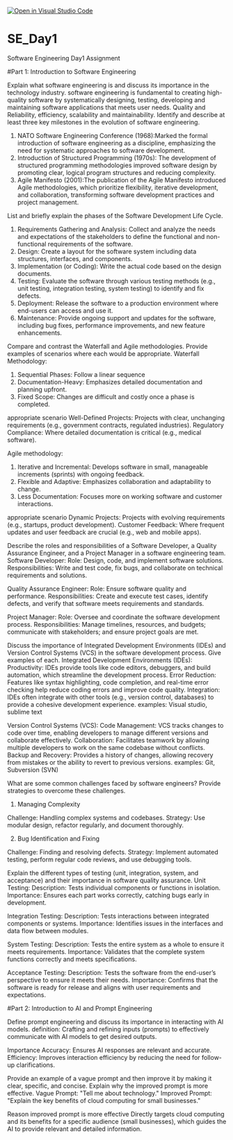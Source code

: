 [![Open in Visual Studio Code](https://classroom.github.com/assets/open-in-vscode-2e0aaae1b6195c2367325f4f02e2d04e9abb55f0b24a779b69b11b9e10269abc.svg)](https://classroom.github.com/online_ide?assignment_repo_id=15571225&assignment_repo_type=AssignmentRepo)
# SE_Day1
Software Engineering Day1 Assignment

#Part 1: Introduction to Software Engineering

Explain what software engineering is and discuss its importance in the technology industry.
software engineering is fundamental to creating high-quality software by systematically designing, testing, developing and maintaining software applications that meets user needs.
Quality and Reliability, efficiency, scalability and maintainability.
Identify and describe at least three key milestones in  the evolution of software engineering.
1. NATO Software Engineering Conference (1968):Marked the formal introduction of software engineering as a discipline, emphasizing the need for systematic approaches to software development.
2. Introduction of Structured Programming (1970s): The development of structured programming methodologies improved software design by promoting clear, logical program structures and reducing complexity.
3. Agile Manifesto (2001):The publication of the Agile Manifesto introduced Agile methodologies, which prioritize flexibility, iterative development, and collaboration, transforming software development practices and project management.

List and briefly explain the phases of the Software Development Life Cycle.
1. Requirements Gathering and Analysis: Collect and analyze the needs and expectations of the stakeholders to define the functional and non-functional requirements of the software.
2. Design: Create a layout for the software system including  data structures, interfaces, and components.
3. Implementation (or Coding): Write the actual code based on the design documents.
4. Testing:  Evaluate the software through various testing methods (e.g., unit testing, integration testing, system testing) to identify and fix defects.
5. Deployment: Release the software to a production environment where end-users can access and use it.
6. Maintenance: Provide ongoing support and updates for the software, including bug fixes, performance improvements, and new feature enhancements.


Compare and contrast the Waterfall and Agile methodologies. Provide examples of scenarios where each would be appropriate.
Waterfall Methodology:
1. Sequential Phases: Follow a linear sequence
2. Documentation-Heavy: Emphasizes detailed documentation and planning upfront.
3. Fixed Scope: Changes are difficult and costly once a phase is completed.
   
appropriate scenario
Well-Defined Projects: Projects with clear, unchanging requirements (e.g., government contracts, regulated industries).
Regulatory Compliance: Where detailed documentation is critical (e.g., medical software).

 Agile methodology: 
 1. Iterative and Incremental: Develops software in small, manageable increments (sprints) with ongoing feedback.
 2. Flexible and Adaptive: Emphasizes collaboration and adaptability to change.
 3. Less Documentation: Focuses more on working software and customer interactions.

appropriate scenario
Dynamic Projects: Projects with evolving requirements (e.g., startups, product development).
Customer Feedback: Where frequent updates and user feedback are crucial (e.g., web and mobile apps).

    




Describe the roles and responsibilities of a Software Developer, a Quality Assurance Engineer, and a Project Manager in a software engineering team.
Software Developer:
Role: Design, code, and implement software solutions.
Responsibilities: Write and test code, fix bugs, and collaborate on technical requirements and solutions.

Quality Assurance Engineer:
Role: Ensure software quality and performance.
Responsibilities: Create and execute test cases, identify defects, and verify that software meets requirements and standards.

Project Manager:
Role: Oversee and coordinate the software development process.
Responsibilities: Manage timelines, resources, and budgets; communicate with stakeholders; and ensure project goals are met.


Discuss the importance of Integrated Development Environments (IDEs) and Version Control Systems (VCS) in the software development process. Give examples of each.
Integrated Development Environments (IDEs):
Productivity: IDEs provide tools like code editors, debuggers, and build automation, which streamline the development process.
Error Reduction: Features like syntax highlighting, code completion, and real-time error checking help reduce coding errors and improve code quality.
Integration: IDEs often integrate with other tools (e.g., version control, databases) to provide a cohesive development experience.
examples:
Visual studio, sublime text

Version Control Systems (VCS):
Code Management: VCS tracks changes to code over time, enabling developers to manage different versions and collaborate effectively.
Collaboration: Facilitates teamwork by allowing multiple developers to work on the same codebase without conflicts.
Backup and Recovery: Provides a history of changes, allowing recovery from mistakes or the ability to revert to previous versions.
examples:
Git, Subversion (SVN)


What are some common challenges faced by software engineers? Provide strategies to overcome these challenges.
1. Managing Complexity

Challenge: Handling complex systems and codebases.
Strategy: Use modular design, refactor regularly, and document thoroughly.

2. Bug Identification and Fixing

Challenge: Finding and resolving defects.
Strategy: Implement automated testing, perform regular code reviews, and use debugging tools.


Explain the different types of testing (unit, integration, system, and acceptance) and their importance in software quality assurance.
Unit Testing:
Description: Tests individual components or functions in isolation.
Importance: Ensures each part works correctly, catching bugs early in development.

Integration Testing:
Description: Tests interactions between integrated components or systems.
Importance: Identifies issues in the interfaces and data flow between modules.

System Testing:
Description: Tests the entire system as a whole to ensure it meets requirements.
Importance: Validates that the complete system functions correctly and meets specifications.

Acceptance Testing:
Description: Tests the software from the end-user’s perspective to ensure it meets their needs.
Importance: Confirms that the software is ready for release and aligns with user requirements and expectations.






#Part 2: Introduction to AI and Prompt Engineering


Define prompt engineering and discuss its importance in interacting with AI models.
definition: Crafting and refining inputs (prompts) to effectively communicate with AI models to get desired outputs.

Importance
Accuracy: Ensures AI responses are relevant and accurate.
Efficiency: Improves interaction efficiency by reducing the need for follow-up clarifications.


Provide an example of a vague prompt and then improve it by making it clear, specific, and concise. Explain why the improved prompt is more effective.
Vague Prompt:
"Tell me about technology."
Improved Prompt: "Explain the key benefits of cloud computing for small businesses."

Reason improved prompt is more effective
Directly targets cloud computing and its benefits for a specific audience (small businesses), which guides the AI to provide relevant and detailed information.
